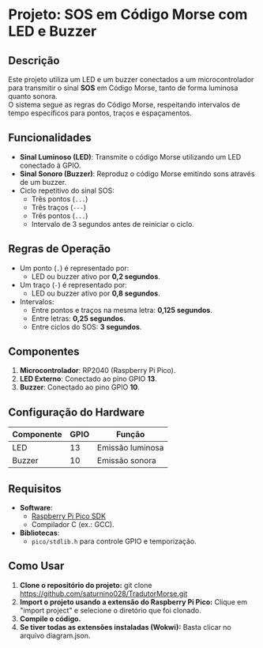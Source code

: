 # Projeto: SOS em Código Morse com LED e Buzzer

## Descrição
Este projeto utiliza um LED e um buzzer conectados a um microcontrolador para transmitir o sinal **SOS** em Código Morse, tanto de forma luminosa quanto sonora.  
O sistema segue as regras do Código Morse, respeitando intervalos de tempo específicos para pontos, traços e espaçamentos.

## Funcionalidades
- **Sinal Luminoso (LED)**: Transmite o código Morse utilizando um LED conectado à GPIO.
- **Sinal Sonoro (Buzzer)**: Reproduz o código Morse emitindo sons através de um buzzer.
- Ciclo repetitivo do sinal SOS:
  - Três pontos (`...`)
  - Três traços (`---`)
  - Três pontos (`...`)
  - Intervalo de 3 segundos antes de reiniciar o ciclo.

## Regras de Operação
- Um ponto (`.`) é representado por:
  - LED ou buzzer ativo por **0,2 segundos**.
- Um traço (`-`) é representado por:
  - LED ou buzzer ativo por **0,8 segundos**.
- Intervalos:
  - Entre pontos e traços na mesma letra: **0,125 segundos**.
  - Entre letras: **0,25 segundos**.
  - Entre ciclos do SOS: **3 segundos**.

## Componentes
1. **Microcontrolador**: RP2040 (Raspberry Pi Pico).
2. **LED Externo**: Conectado ao pino GPIO **13**.
3. **Buzzer**: Conectado ao pino GPIO **10**.

## Configuração do Hardware
| Componente | GPIO | Função            |
|------------|------|-------------------|
| LED        | 13   | Emissão luminosa  |
| Buzzer     | 10   | Emissão sonora    |

## Requisitos
- **Software**:
  - [Raspberry Pi Pico SDK](https://github.com/raspberrypi/pico-sdk)
  - Compilador C (ex.: GCC).
- **Bibliotecas**:
  - `pico/stdlib.h` para controle GPIO e temporização.

## Como Usar
1. **Clone o repositório do projeto:** git clone https://github.com/saturnino028/TradutorMorse.git
2. **Import o projeto usando a extensão do Raspberry Pi Pico:** Clique em "import project" e selecione o diretório que foi clonado.
3. **Compile o código.**
4. **Se tiver todas as extensões instaladas (Wokwi):** Basta clicar no arquivo diagram.json.
